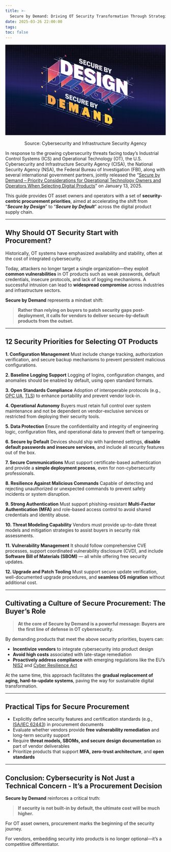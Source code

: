 ```yaml
---
title: >-
  Secure by Demand: Driving OT Security Transformation Through Strategic Procurement
date: 2025-03-26 22:00:00
tags:
toc: false
---
```


![](Secure-by-Demand-Driving-OT-Security-Transformation-Through-Strategic-Procurement/cover_img.jpeg)
<center>Source: Cybersecurity and Infrastructure Security Agency </center>

In response to the growing cybersecurity threats facing today’s Industrial Control Systems (ICS) and Operational Technology (OT), the U.S. Cybersecurity and Infrastructure Security Agency (CISA), the National Security Agency (NSA), the Federal Bureau of Investigation (FBI), along with several international government partners, jointly released the “[Secure by Demand – Priority Considerations for Operational Technology Owners and Operators When Selecting Digital Products](https://www.cisa.gov/resources-tools/resources/secure-demand-priority-considerations-operational-technology-owners-and-operators-when-selecting)” on January 13, 2025.

This guide provides OT asset owners and operators with a set of **security-centric procurement priorities**, aimed at accelerating the shift from “***Secure by Design***” to “***Secure by Default***” across the digital product supply chain.

---

## Why Should OT Security Start with Procurement?
Historically, OT systems have emphasized availability and stability, often at the cost of integrated cybersecurity.

Today, attackers no longer target a single organization—they exploit **common vulnerabilities** in OT products such as weak passwords, default credentials, insecure protocols, and lack of logging mechanisms. A successful intrusion can lead to **widespread compromise** across industries and infrastructure sectors.

**Secure by Demand** represents a mindset shift:

> **Rather than relying on buyers to patch security gaps post-deployment, it calls for vendors to deliver secure-by-default products from the outset.**

---

## 12 Security Priorities for Selecting OT Products
**1. Configuration Management**
Must include change tracking, authorization verification, and secure backup mechanisms to prevent persistent malicious configurations.

**2. Baseline Logging Support**
Logging of logins, configuration changes, and anomalies should be enabled by default, using open standard formats.

**3. Open Standards Compliance**
Adoption of interoperable protocols (e.g., [OPC UA](https://en.wikipedia.org/wiki/OPC_Unified_Architecture), [TLS](https://en.wikipedia.org/wiki/Transport_Layer_Security)) to enhance portability and prevent vendor lock-in.

**4. Operational Autonomy**
Buyers must retain full control over system maintenance and not be dependent on vendor-exclusive services or restricted from deploying their security tools.

**5. Data Protection**
Ensure the confidentiality and integrity of engineering logic, configuration files, and operational data to prevent theft or tampering.

**6. Secure by Default**
Devices should ship with hardened settings, **disable default passwords and insecure services**, and include all security features out of the box.

**7. Secure Communications**
Must support certificate-based authentication and provide a **simple deployment process**, even for non-cybersecurity professionals.

**8. Resilience Against Malicious Commands**
Capable of detecting and rejecting unauthorized or unexpected commands to prevent safety incidents or system disruption.

**9. Strong Authentication**
Must support phishing-resistant **Multi-Factor Authentication (MFA)** and role-based access control to avoid shared credentials and identity abuse.

**10. Threat Modeling Capability**
Vendors must provide up-to-date threat models and mitigation strategies to assist buyers in security risk assessments.

**11. Vulnerability Management**
It should follow comprehensive CVE processes, support coordinated vulnerability disclosure (CVD), and include **Software Bill of Materials (SBOM)** — all while offering free security updates.

**12. Upgrade and Patch Tooling**
Must support secure update verification, well-documented upgrade procedures, and **seamless OS migration** without additional cost.

---

## Cultivating a Culture of Secure Procurement: The Buyer’s Role
> **At the core of Secure by Demand is a powerful message: Buyers are the first line of defense in OT cybersecurity.**

By demanding products that meet the above security priorities, buyers can:

- **Incentivize vendors** to integrate cybersecurity into product design
- **Avoid high costs** associated with late-stage remediation
- **Proactively address compliance** with emerging regulations like the EU’s [NIS2](https://digital-strategy.ec.europa.eu/en/policies/nis2-directive) and [Cyber Resilience Act](https://digital-strategy.ec.europa.eu/en/policies/cyber-resilience-act)

At the same time, this approach facilitates the **gradual replacement of aging, hard-to-update systems**, paving the way for sustainable digital transformation.

---

## Practical Tips for Secure Procurement
- Explicitly define security features and certification standards (e.g.,[ ISA/IEC 62443](https://www.isa.org/standards-and-publications/isa-standards/isa-iec-62443-series-of-standards)) in procurement documents
- Evaluate whether vendors provide **free vulnerability remediation** and long-term security support
- Require **threat models, SBOMs, and secure design documentation** as part of vendor deliverables
- Prioritize products that support **MFA, zero-trust architecture**, and **open standards**

---

## Conclusion: Cybersecurity is Not Just a Technical Concern - It’s a Procurement Decision
**Secure by Demand** reinforces a critical truth:
>**If security is not built-in by default, the ultimate cost will be much higher.**

For OT asset owners, procurement marks the beginning of the security journey.

For vendors, embedding security into products is no longer optional—it’s a competitive differentiator.